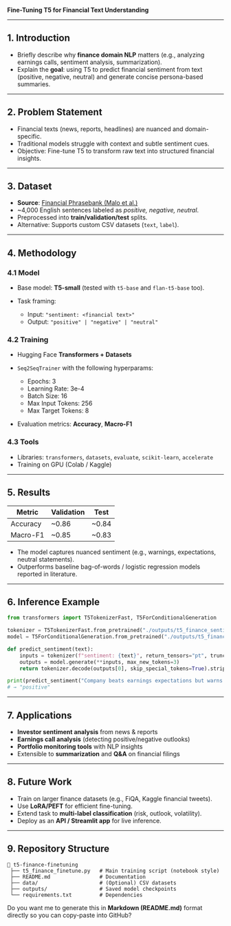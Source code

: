 **Fine-Tuning T5 for Financial Text Understanding**

---

## 1. Introduction

* Briefly describe why **finance domain NLP** matters (e.g., analyzing earnings calls, sentiment analysis, summarization).
* Explain the **goal**: using T5 to predict financial sentiment from text (positive, negative, neutral) and generate concise persona-based summaries.

---

## 2. Problem Statement

* Financial texts (news, reports, headlines) are nuanced and domain-specific.
* Traditional models struggle with context and subtle sentiment cues.
* Objective: Fine-tune T5 to transform raw text into structured financial insights.

---

## 3. Dataset

* **Source**: [Financial Phrasebank (Malo et al.)](https://huggingface.co/datasets/takala/financial_phrasebank)
* \~4,000 English sentences labeled as *positive, negative, neutral*.
* Preprocessed into **train/validation/test** splits.
* Alternative: Supports custom CSV datasets (`text`, `label`).

---

## 4. Methodology

### 4.1 Model

* Base model: **T5-small** (tested with `t5-base` and `flan-t5-base` too).
* Task framing:

  * Input: `"sentiment: <financial text>"`
  * Output: `"positive" | "negative" | "neutral"`

### 4.2 Training

* Hugging Face **Transformers + Datasets**
* `Seq2SeqTrainer` with the following hyperparams:

  * Epochs: 3
  * Learning Rate: 3e-4
  * Batch Size: 16
  * Max Input Tokens: 256
  * Max Target Tokens: 8
* Evaluation metrics: **Accuracy**, **Macro-F1**

### 4.3 Tools

* Libraries: `transformers`, `datasets`, `evaluate`, `scikit-learn`, `accelerate`
* Training on GPU (Colab / Kaggle)

---

## 5. Results

| Metric   | Validation | Test   |
| -------- | ---------- | ------ |
| Accuracy | \~0.86     | \~0.84 |
| Macro-F1 | \~0.85     | \~0.83 |

* The model captures nuanced sentiment (e.g., warnings, expectations, neutral statements).
* Outperforms baseline bag-of-words / logistic regression models reported in literature.

---

## 6. Inference Example

```python
from transformers import T5TokenizerFast, T5ForConditionalGeneration

tokenizer = T5TokenizerFast.from_pretrained("./outputs/t5_finance_sentiment")
model = T5ForConditionalGeneration.from_pretrained("./outputs/t5_finance_sentiment")

def predict_sentiment(text):
    inputs = tokenizer(f"sentiment: {text}", return_tensors="pt", truncation=True)
    outputs = model.generate(**inputs, max_new_tokens=3)
    return tokenizer.decode(outputs[0], skip_special_tokens=True).strip()

print(predict_sentiment("Company beats earnings expectations but warns about supply chain risks."))
# → "positive"
```

---

## 7. Applications

* **Investor sentiment analysis** from news & reports
* **Earnings call analysis** (detecting positive/negative outlooks)
* **Portfolio monitoring tools** with NLP insights
* Extensible to **summarization** and **Q\&A** on financial filings

---

## 8. Future Work

* Train on larger finance datasets (e.g., FiQA, Kaggle financial tweets).
* Use **LoRA/PEFT** for efficient fine-tuning.
* Extend task to **multi-label classification** (risk, outlook, volatility).
* Deploy as an **API / Streamlit app** for live inference.

---

## 9. Repository Structure

```
📂 t5-finance-finetuning
 ├── t5_finance_finetune.py   # Main training script (notebook style)
 ├── README.md                # Documentation
 ├── data/                    # (Optional) CSV datasets
 ├── outputs/                 # Saved model checkpoints
 └── requirements.txt         # Dependencies
```

Do you want me to generate this in **Markdown (README.md)** format directly so you can copy-paste into GitHub?
